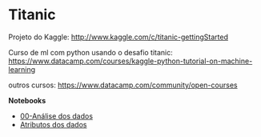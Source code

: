 Titanic
=======

Projeto do Kaggle: http://www.kaggle.com/c/titanic-gettingStarted

Curso de ml com python usando o desafio titanic: https://www.datacamp.com/courses/kaggle-python-tutorial-on-machine-learning

outros cursos: https://www.datacamp.com/community/open-courses

**Notebooks**

* [00-Análise dos dados](http://nbviewer.ipython.org/github/abevieiramota/Titanic/blob/master/notebooks/00-Analise%20dos%20dados.ipynb)
 * [Atributos dos dados](https://github.com/abevieiramota/Titanic/blob/master/doc/atributos.csv)
